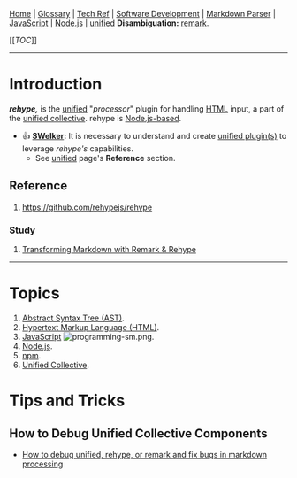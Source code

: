 [Home](/Slalom-LLC/Slalom-Consulting) | [Glossary](/Glossary) | [Tech Ref](/Tech-Ref) | [Software Development](/Tech-Ref/Software-Development) | [Markdown Parser](/Tech-Ref/Software-Development/Markup-Language/Markdown/Markdown-Parser) | [JavaScript](/Tech-Ref/Software-Development/JavaScript) | [Node.js](/Tech-Ref/Software-Development/JavaScript/Node.js) | [unified](/Tech-Ref/Software-Development/JavaScript/Node.js/unified)
**Disambiguation:** [remark](/Tech-Ref/Software-Development/JavaScript/Node.js/unified/remark).

[[_TOC_]]

---
# Introduction
***rehype,*** is the [unified](/Tech-Ref/Software-Development/JavaScript/Node.js/unified) "_processor_" plugin for handling [HTML](/Tech-Ref/WWW-\(World-Wide-Web\)/HTML-\(Hypertext-Markup-Language\)) input, a part of the [unified collective](/Tech-Ref/Software-Development/JavaScript/Node.js/unified). rehype is [Node.js-based](/Tech-Ref/Software-Development/JavaScript/Node.js). 

- :+1: **[SWelker](/Individuals/Scott-Welker):** It is necessary to understand and create [unified plugin(s)](/Tech-Ref/Software-Development/JavaScript/Node.js/unified#unified-plugins) to leverage _rehype's_ capabilities.
   - See [unified](/Tech-Ref/Software-Development/JavaScript/Node.js/unified#Reference) page's **Reference** section.

## Reference
1. https://github.com/rehypejs/rehype

### Study
1. [Transforming Markdown with Remark & Rehype](https://www.ryanfiller.com/blog/remark-and-rehype-plugins#when-to-use-each)

---
# Topics
1. [Abstract Syntax Tree (AST)](/Tech-Ref/Software-Development/Data-Structures/AST-\(Abstract-Syntax-Tree\)).
1. [Hypertext Markup Language (HTML)](/Tech-Ref/WWW-\(World-Wide-Web\)/HTML-\(Hypertext-Markup-Language\)).
1. [JavaScript](/Tech-Ref/Software-Development/JavaScript) ![programming-sm.png](/.attachments/programming-sm-84511b90-2d77-4364-8b25-7bee99dd4060.png).
1. [Node.js](/Tech-Ref/Software-Development/JavaScript/Node.js).
1. [npm](/Tech-Ref/Software-Development/JavaScript/npm).
1. [Unified Collective](/Tech-Ref/Software-Development/JavaScript/Node.js/unified).

# Tips and Tricks

## How to Debug Unified Collective Components
- [How to debug unified, rehype, or remark and fix bugs in markdown processing](https://swizec.com/blog/how-to-debug-unified-rehype-or-remark-and-fix-bugs-in-markdown-processing-2/)